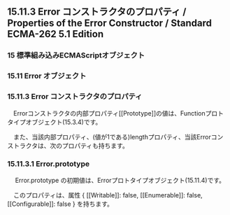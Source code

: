 15.11.3 Error コンストラクタのプロパティ / Properties of the Error Constructor / Standard ECMA-262 5.1 Edition
--------------------------------------------------------------------------------------------------------------

### 15 標準組み込みECMAScriptオブジェクト

### 15.11 Error オブジェクト

### 15.11.3 Error コンストラクタのプロパティ

　Errorコンストラクタの内部プロパティ[[Prototype]]の値は、Functionプロトタイプオブジェクト(15.3.4)です。

　また、当該内部プロパティ、(値が1である)lengthプロパティ、当該Errorコンストラクタは、次のプロパティも持ちます。

### 15.11.3.1 Error.prototype

　 Error.prototype
の初期値は、Errorプロトタイプオブジェクト(15.11.4)です。

　このプロパティは、属性 { [[Writable]]: false, [[Enumerable]]: false,
[[Configurable]]: false } を持ちます。
